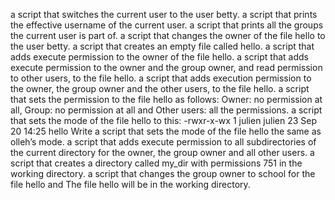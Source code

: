a script that switches the current user to the user betty.
a script that prints the effective username of the current user.
a script that prints all the groups the current user is part of.
a script that changes the owner of the file hello to the user betty.
a script that creates an empty file called hello.
a script that adds execute permission to the owner of the file hello.
a script that adds execute permission to the owner and the group owner, and read permission to other users, to the file hello.
a script that adds execution permission to the owner, the group owner and the other users, to the file hello.
a script that sets the permission to the file hello as follows: Owner: no permission at all, Group: no permission at all and Other users: all the permissions.
a script that sets the mode of the file hello to this: -rwxr-x-wx 1 julien julien 23 Sep 20 14:25 hello
Write a script that sets the mode of the file hello the same as olleh’s mode.
a script that adds execute permission to all subdirectories of the current directory for the owner, the group owner and all other users.
a script that creates a directory called my_dir with permissions 751 in the working directory.
a script that changes the group owner to school for the file hello and The file hello will be in the working directory.
